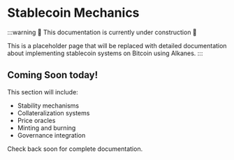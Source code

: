 # Stablecoin Mechanics

:::warning
🚧 This documentation is currently under construction 🚧

This is a placeholder page that will be replaced with detailed documentation about implementing stablecoin systems on Bitcoin using Alkanes.
:::

## Coming Soon today!

This section will include:

- Stability mechanisms
- Collateralization systems
- Price oracles
- Minting and burning
- Governance integration

Check back soon for complete documentation.
